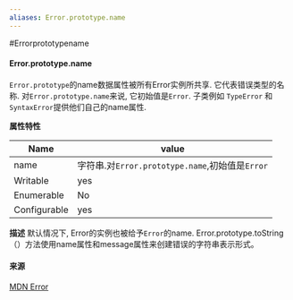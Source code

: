 ```yaml
---
aliases: Error.prototype.name
---
```


#Errorprototypename


#### Error.prototype.name

`Error.prototype`的name数据属性被所有Error实例所共享.
它代表错误类型的名称. 对`Error.prototype.name`来说, 它初始值是`Error`.
子类例如 `TypeError` 和 `SyntaxError`提供他们自己的name属性.


**属性特性**

| Name         | value    |
| ------------ | -------- |
| name         | 字符串.对`Error.prototype.name`,初始值是`Error` |
| Writable     | yes      |
| Enumerable   | No       |
| Configurable | yes      |




**描述**
默认情况下, Error的实例也被给予`Error`的name. Error.prototype.toString（）方法使用name属性和message属性来创建错误的字符串表示形式。



#### 来源
[MDN Error](https://developer.mozilla.org/en-US/docs/Web/JavaScript/Reference/Global_Objects/Error/message)
